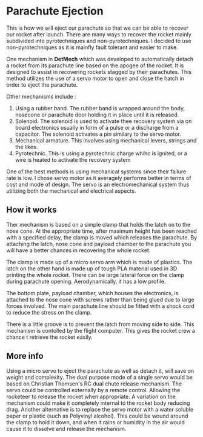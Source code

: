 # Parachute Ejection

This is how we will eject our parachute so that we can be able to recover our rocket after launch. There are many ways to recover the rocket mainly subdivided into pyrotechniques and non-pyrotechniques. I decided to use non-pyrotechniques as it is mainfly fault tolerant and easier to make.

One mechanism in **DetMech** which was developed to automatically detach a rocket from its parachute line based on the apogee of the rocket. It is designed to assist in recovering rockets stagged by their parachutes. This method utilizes the use of a servo motor to open and close the hatch in order to eject the parachute.

Other mechanisms include :

1. Using a rubber band. The rubber band is wrapped around the body, nosecone or parachute door holding it in place until it is released.
2. Solenoid. The solenoid is used to activate thee recovery system via on board electronics usually in form of a pulse or a discharge from a capacitor. The solenoid activates a pin similary to the servo motor.
3. Mechanical armature. This involves using mechanical levers, strings and the likes.
4. Pyrotechnic. This is using a pyrotechnic charge whihc is ignited, or a wire is heated to activate the recovery system

One of the best methods is using mechanical systems since their failure rate is low. I chose servo motor as it averagely performs better in terms of cost and mode of design. The servo is an electromechanical system thus utilizing both the mechanical and electrical aspects.

## How it works

Ther mechanism is based on a simple clamp that holds the latch on to the nose cone. At the appropriate time, after maximum height has been reached with a specified delay, the clamp is moved which releases the parachute. By attaching the latch, nose cone and payload chamber to the parachute you will have a better chances in recovering the whole rocket.

The clamp is made up of a micro servo arm which is made of plastics. The latch on the other hand is made up of tough PLA material used in 3D printing the whole rocket. There can be large lateral force on the clamp during parachute opening. Aerodynamically, it has a low profile.

The bottom plate, payload chamber, which houses the electronics, is attached to the nose cone with screws rather than being glued due to large forces involved. The main parachute line should be fitted with a shock cord to reduce the stress on the clamp.

There is a little groove is to prevent the latch from moving side to side. This mechanism is contolled by the flight computer. This gives the rocket crew a chance t retrieve the rocket easily.

## More info

Using a micro servo to eject the parachute as well as detach it, will save on weight and complexity. The dual purpose mode of a single servo would be based on Christian Thomsen's RC dual chute release mechanism.
The servo could be controlled externally by a remote control. Allowing the rocketeer to release the rocket when appropriate.
A variation on the mechanism could make it completely internal to the rocket body reducing drag.
Another alternative is to replace the servo motor with a water soluble paper or plastic (such as Polyvinyl alcohol). This could be wound around the clamp to hold it down, and when it rains or humidity in the air would cause it to dissolve and release the mechanism.
